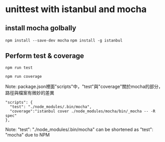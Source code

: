 # unittest with istanbul and mocha

## install mocha golbally
`npm install --save-dev mocha`
`npm install -g istanbul`

## Perform test & coverage
`npm run test`

`npm run coverage`

Note: package.json裡面"scripts"中，"test"與"coverage"關於mocha的部分，
路徑與檔案有微妙的差異
```
"scripts": {
  "test": "./node_modules/.bin/mocha",
  "coverage":"istanbul cover ./node_modules/mocha/bin/_mocha -- -R spec"
},
```
Note:
"test": "./node_modules/.bin/mocha" can be shortened as "test": "mocha"
due to NPM
